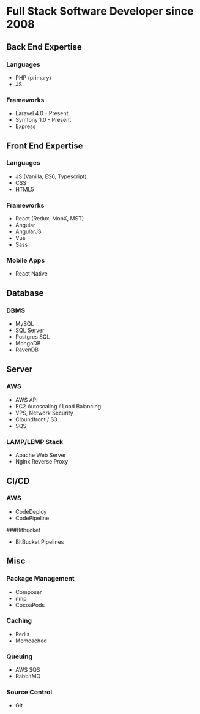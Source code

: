 # Full Stack Software Developer since 2008

## Back End Expertise

### Languages
- PHP (primary)
- JS

### Frameworks
- Laravel 4.0 - Present
- Symfony 1.0 - Present
- Express

## Front End Expertise

### Languages
- JS (Vanilla, ES6, Typescript)
- CSS
- HTML5

### Frameworks
- React (Redux, MobX, MST)
- Angular
- AngularJS
- Vue
- Sass

### Mobile Apps
- React Native

## Database
### DBMS
- MySQL
- SQL Server
- Postgres SQL
- MongoDB
- RavenDB

## Server
### AWS
- AWS API
- EC2 Autoscaling / Load Balancing
- VPS, Network Security
- Cloundfront / S3
- SQS

### LAMP/LEMP Stack
- Apache Web Server
- Nginx Reverse Proxy


## CI/CD
### AWS
- CodeDeploy
- CodePipeline

###Bitbucket
- BitBucket Pipelines

## Misc
### Package Management
- Composer
- nmp
- CocoaPods

### Caching
- Redis
- Memcached

### Queuing
- AWS SQS
- RabbitMQ

### Source Control
- Git
